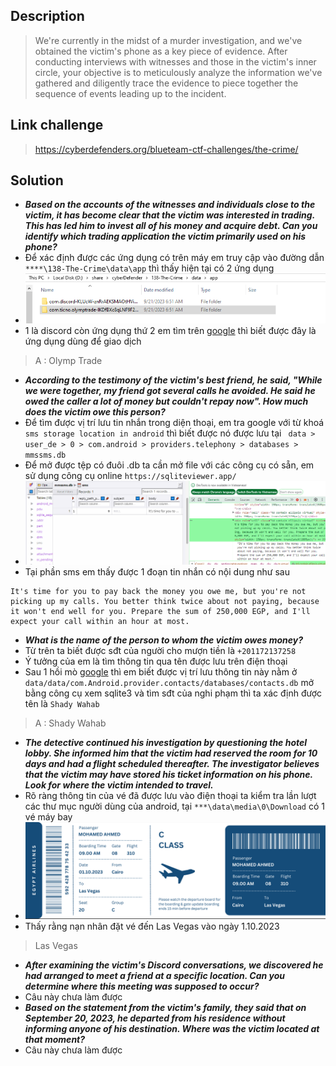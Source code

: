 ## Description 
> We're currently in the midst of a murder investigation, and we've obtained the victim's phone as a key piece of evidence. After conducting interviews with witnesses and those in the victim's inner circle, your objective is to meticulously analyze the information we've gathered and diligently trace the evidence to piece together the sequence of events leading up to the incident.
## Link challenge 
> https://cyberdefenders.org/blueteam-ctf-challenges/the-crime/
## Solution
- ***Based on the accounts of the witnesses and individuals close to the victim, it has become clear that the victim was interested in trading. This has led him to invest all of his money and acquire debt. Can you identify which trading application the victim primarily used on his phone?***
- Để xác định được các ứng dụng có trên máy em truy cập vào đường dẫn `****\138-The-Crime\data\app` thì thấy hiện tại có 2 ứng dụng 
- ![image](image/1.PNG)
- 1 là discord còn ứng dụng thứ 2 em tìm trên [google](https://www.google.com/search?q=ticno+olymtrade+app&sca_esv=9ff24e19fce44e89&sxsrf=ADLYWII8GelE0QzkiAEgwnk1B0CHv4NnTg%3A1715575160565&ei=eJlBZruPIvWq0-kP_e6S8AQ&udm=&ved=0ahUKEwi7q5_A54mGAxV11TQHHX23BE4Q4dUDCBA&uact=5&oq=ticno+olymtrade+app&gs_lp=Egxnd3Mtd2l6LXNlcnAiE3RpY25vIG9seW10cmFkZSBhcHAyCBAAGIAEGKIEMggQABiiBBiJBTIIEAAYgAQYogRI-B5QqQZYjB1wAXgBkAEAmAHIAaABxAuqAQUwLjkuMbgBA8gBAPgBAZgCCaACtgnCAgoQABiwAxjWBBhHwgINEAAYgAQYsAMYQxiKBcICExAuGIAEGLADGNEDGEMYxwEYigXCAgcQIxiwAhgnwgIGEAAYDRgewgIMEAAYBRgHGAoYHhgPwgIIEAAYBRgNGB7CAgwQABgFGAoYDRgeGA-YAwDiAwUSATEgQIgGAZAGCpIHAzEuOKAH8yY&sclient=gws-wiz-serp) thì biết được đây là ứng dụng dùng để giao dịch

> A : Olymp Trade

- ***According to the testimony of the victim's best friend, he said, "While we were together, my friend got several calls he avoided. He said he owed the caller a lot of money but couldn't repay now". How much does the victim owe this person?***
- Để tìm được vị trí lưu tin nhắn trong diện thoại, em tra google với từ khoá `sms storage location in android` thì biết được nó được lưu tại ` data > user_de > 0 > com.android > providers.telephony > databases > mmssms.db`
- Để mở được tệp có đuôi .db ta cần mở file với các công cụ có sẵn, em sử dụng công cụ online `https://sqliteviewer.app/`
- ![image](image/2.PNG)
- Tại phần sms em thấy được 1 đoạn tin nhắn có nội dung như sau 
```
It's time for you to pay back the money you owe me, but you're not picking up my calls. You better think twice about not paying, because it won't end well for you. Prepare the sum of 250,000 EGP, and I'll expect your call within an hour at most.
```
- ***What is the name of the person to whom the victim owes money?***
- Từ trên ta biết được sđt của người cho mượn tiền là `+201172137258`
- Ý tưởng của em là tìm thông tin qua tên được lưu trên điện thoại
- Sau 1 hồi mò [google](https://www.quora.com/What-is-the-storage-location-of-contacts-saved-in-Android-phones) thì em biết được vị trí lưu thông tin này nằm ở `data/data/com.Android.provider.contacts/databases/contacts.db` mở bằng công cụ xem sqlite3 và tìm sđt của nghi phạm thì ta xác định được tên là `Shady Wahab`
> A : Shady Wahab


- ***The detective continued his investigation by questioning the hotel lobby. She informed him that the victim had reserved the room for 10 days and had a flight scheduled thereafter. The investigator believes that the victim may have stored his ticket information on his phone. Look for where the victim intended to travel.***
- Rõ ràng thông tin của vé đã được lưu vào điện thoại ta kiểm tra lần lượt các thư mục người dùng của android, tại `***\data\media\0\Download` có 1 vé máy bay 
- ![image](image/3.PNG)
- Thấy rằng nạn nhân đặt vé đến Las Vegas vào ngày 1.10.2023
> Las Vegas

- ***After examining the victim's Discord conversations, we discovered he had arranged to meet a friend at a specific location. Can you determine where this meeting was supposed to occur?***
- Câu này chưa làm được 
- ***Based on the statement from the victim's family, they said that on September 20, 2023, he departed from his residence without informing anyone of his destination. Where was the victim located at that moment?***
- Câu này chưa làm được

